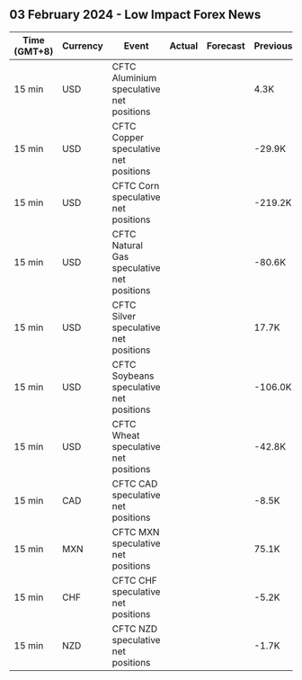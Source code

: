 ## 03 February 2024 - Low Impact Forex News

| Time (GMT+8) | Currency | Event | Actual | Forecast | Previous |
|------|----------|-------|--------|----------|----------|
| 15 min | USD | CFTC Aluminium speculative net positions |  |  | 4.3K |
| 15 min | USD | CFTC Copper speculative net positions |  |  | -29.9K |
| 15 min | USD | CFTC Corn speculative net positions |  |  | -219.2K |
| 15 min | USD | CFTC Natural Gas speculative net positions |  |  | -80.6K |
| 15 min | USD | CFTC Silver speculative net positions |  |  | 17.7K |
| 15 min | USD | CFTC Soybeans speculative net positions |  |  | -106.0K |
| 15 min | USD | CFTC Wheat speculative net positions |  |  | -42.8K |
| 15 min | CAD | CFTC CAD speculative net positions |  |  | -8.5K |
| 15 min | MXN | CFTC MXN speculative net positions |  |  | 75.1K |
| 15 min | CHF | CFTC CHF speculative net positions |  |  | -5.2K |
| 15 min | NZD | CFTC NZD speculative net positions |  |  | -1.7K |
